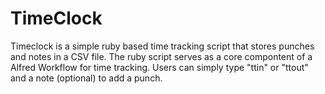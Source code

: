 # TimeClock

Timeclock is a simple ruby based time tracking script that stores punches and notes in a CSV file. The ruby script serves as a core compontent of a Alfred Workflow for time tracking. Users can simply type "ttin" or "ttout" and a note (optional) to add a punch.
